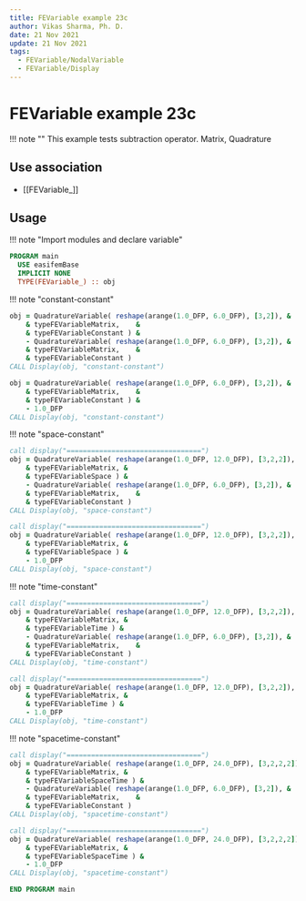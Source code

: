 ```yaml
---
title: FEVariable example 23c
author: Vikas Sharma, Ph. D.
date: 21 Nov 2021
update: 21 Nov 2021
tags:
  - FEVariable/NodalVariable
  - FEVariable/Display
---
```


# FEVariable example 23c

!!! note ""
This example tests subtraction operator. Matrix, Quadrature

## Use association

- [[FEVariable_]]

## Usage

!!! note "Import modules and declare variable"

```fortran
PROGRAM main
  USE easifemBase
  IMPLICIT NONE
  TYPE(FEVariable_) :: obj
```

!!! note "constant-constant"

```fortran
obj = QuadratureVariable( reshape(arange(1.0_DFP, 6.0_DFP), [3,2]), &
    & typeFEVariableMatrix,    &
    & typeFEVariableConstant ) &
    - QuadratureVariable( reshape(arange(1.0_DFP, 6.0_DFP), [3,2]), &
    & typeFEVariableMatrix,    &
    & typeFEVariableConstant )
CALL Display(obj, "constant-constant")
```

```fortran
obj = QuadratureVariable( reshape(arange(1.0_DFP, 6.0_DFP), [3,2]), &
    & typeFEVariableMatrix,    &
    & typeFEVariableConstant ) &
    - 1.0_DFP 
CALL Display(obj, "constant-constant")
```

!!! note "space-constant"

```fortran
call display("=================================")
obj = QuadratureVariable( reshape(arange(1.0_DFP, 12.0_DFP), [3,2,2]), &
    & typeFEVariableMatrix, &
    & typeFEVariableSpace ) &
    - QuadratureVariable( reshape(arange(1.0_DFP, 6.0_DFP), [3,2]), &
    & typeFEVariableMatrix,    &
    & typeFEVariableConstant )
CALL Display(obj, "space-constant")
```

```fortran
call display("=================================")
obj = QuadratureVariable( reshape(arange(1.0_DFP, 12.0_DFP), [3,2,2]), &
    & typeFEVariableMatrix, &
    & typeFEVariableSpace ) &
    - 1.0_DFP
CALL Display(obj, "space-constant")
```

!!! note "time-constant"

```fortran
call display("=================================")
obj = QuadratureVariable( reshape(arange(1.0_DFP, 12.0_DFP), [3,2,2]), &
    & typeFEVariableMatrix, &
    & typeFEVariableTime ) &
    - QuadratureVariable( reshape(arange(1.0_DFP, 6.0_DFP), [3,2]), &
    & typeFEVariableMatrix,    &
    & typeFEVariableConstant )
CALL Display(obj, "time-constant")
```

```fortran
call display("=================================")
obj = QuadratureVariable( reshape(arange(1.0_DFP, 12.0_DFP), [3,2,2]), &
    & typeFEVariableMatrix, &
    & typeFEVariableTime ) &
    - 1.0_DFP 
CALL Display(obj, "time-constant")
```

!!! note "spacetime-constant"

```fortran
call display("=================================")
obj = QuadratureVariable( reshape(arange(1.0_DFP, 24.0_DFP), [3,2,2,2]), &
    & typeFEVariableMatrix, &
    & typeFEVariableSpaceTime ) &
    - QuadratureVariable( reshape(arange(1.0_DFP, 6.0_DFP), [3,2]), &
    & typeFEVariableMatrix,    &
    & typeFEVariableConstant )
CALL Display(obj, "spacetime-constant")
```

```fortran
call display("=================================")
obj = QuadratureVariable( reshape(arange(1.0_DFP, 24.0_DFP), [3,2,2,2]), &
    & typeFEVariableMatrix, &
    & typeFEVariableSpaceTime ) &
    - 1.0_DFP 
CALL Display(obj, "spacetime-constant")
```

```fortran
END PROGRAM main
```
